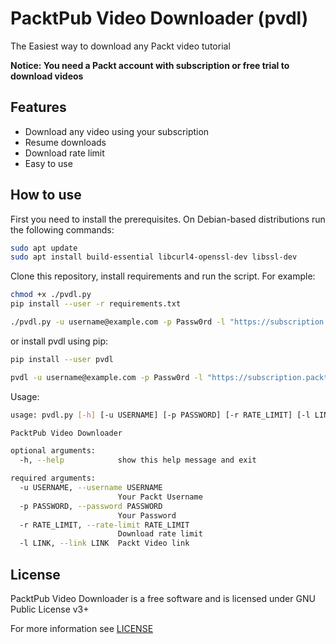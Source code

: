 # PacktPub Video Downloader (pvdl)

The Easiest way to download any Packt video tutorial

**Notice: You need a Packt account with subscription or free trial to download videos**

## Features

* Download any video using your subscription
* Resume downloads
* Download rate limit
* Easy to use

## How to use

First you need to install the prerequisites. On Debian-based distributions run the following commands:

```bash
sudo apt update
sudo apt install build-essential libcurl4-openssl-dev libssl-dev
```

Clone this repository, install requirements and run the script. For example:

```bash
chmod +x ./pvdl.py
pip install --user -r requirements.txt

./pvdl.py -u username@example.com -p Passw0rd -l "https://subscription.packtpub.com/video/programming/9781788834995"
```

or install pvdl using pip:

```bash
pip install --user pvdl

pvdl -u username@example.com -p Passw0rd -l "https://subscription.packtpub.com/video/programming/9781788834995"
```

Usage:

```bash
usage: pvdl.py [-h] [-u USERNAME] [-p PASSWORD] [-r RATE_LIMIT] [-l LINK]

PacktPub Video Downloader

optional arguments:
  -h, --help            show this help message and exit

required arguments:
  -u USERNAME, --username USERNAME
                        Your Packt Username
  -p PASSWORD, --password PASSWORD
                        Your Password
  -r RATE_LIMIT, --rate-limit RATE_LIMIT
                        Download rate limit
  -l LINK, --link LINK  Packt Video link

```

## License

PacktPub Video Downloader is a free software and is licensed under GNU Public License v3+

For more information see [LICENSE](LICENSE)

